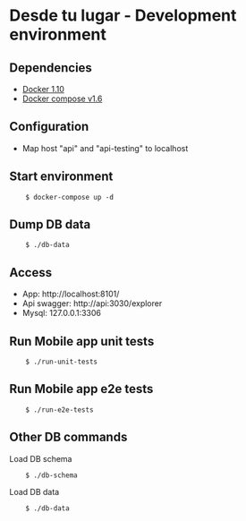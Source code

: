 # Desde tu lugar - Development environment

## Dependencies
* [Docker 1.10](https://docs.docker.com/engine/installation/)
* [Docker compose v1.6](https://docs.docker.com/compose/install/)

## Configuration

* Map host "api" and "api-testing" to localhost

## Start environment
```
    $ docker-compose up -d
```

## Dump DB data
```
    $ ./db-data
```

## Access

* App: http://localhost:8101/
* Api swagger: http://api:3030/explorer
* Mysql: 127.0.0.1:3306

## Run Mobile app unit tests
```
    $ ./run-unit-tests
```

## Run Mobile app e2e tests
```
    $ ./run-e2e-tests
```

## Other DB commands
Load DB schema
```
    $ ./db-schema
```
Load DB data
```
    $ ./db-data
```
